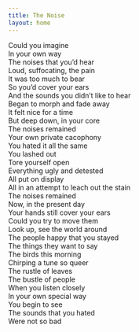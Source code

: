 ```yaml
---
title: The Noise
layout: home
---
```



Could you imagine  
In your own way  
The noises that you’d hear  
Loud, suffocating, the pain  
It was too much to bear  
So you’d cover your ears  
And the sounds you didn’t like to hear  
Began to morph and fade away  
It felt nice for a time  
But deep down, in your core  
The noises remained  
Your own private cacophony  
You hated it all the same  
You lashed out  
Tore yourself open  
Everything ugly and detested  
All put on display  
All in an attempt to leach out the stain  
The noises remained  
Now, in the present day  
Your hands still cover your ears  
Could you try to move them  
Look up, see the world around  
The people happy that you stayed  
The things they want to say  
The birds this morning  
Chirping a tune so queer  
The rustle of leaves  
The bustle of people  
When you listen closely  
In your own special way  
You begin to see  
The sounds that you hated  
Were not so bad  

